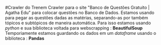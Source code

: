 #Crawler do Trenem
Crawler para o site "Banco de Questões Gratuito | Agatha Edu" para colocar questões no Banco de Dados.
Estamos usando para pegar as questões dadas as matérias, separando-as por também tópicos e subtópicos de maneira automática.
Para isso estamos usando *python* e sua biblioteca voltada para webscrapping : **BeautifulSoup**
Temporiamente estamos guardando os dados em um *dataframe* usando o biblioteca : **Pandas**
